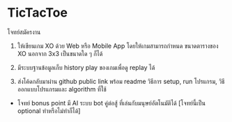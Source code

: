# TicTacToe
 
โจทย์สมัครงาน

1. ให้เขียนเกม XO ด้วย Web หรือ Mobile App โดยให้เกมสามารถกำหนด ขนาดตารางของ XO นอกจาก 3x3 เป็นขนาดใด ๆ ก็ได้

2. มีระบบฐานข้อมูลเก็บ history play ของเกมเพื่อดู replay ได้

3. ส่งโค้ดกลับมาผ่าน github public link พร้อม readme วิธีการ setup, run โปรแกรม, วิธีออกแบบโปรแกรมและ algorithm ที่ใช้


* โจทย์ bonus point มี AI ระบบ bot คู่ต่อสู้ ที่เล่นกับมนุษย์อัตโนมัติได้ [โจทย์นี้เป็น optional ทำหรือไม่ทำก็ได้]


